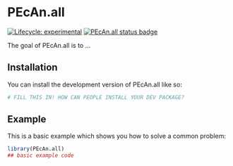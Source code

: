 
# PEcAn.all

<!-- badges: start -->

[![Lifecycle: experimental](https://img.shields.io/badge/lifecycle-experimental-orange.svg)](https://lifecycle.r-lib.org/articles/stages.html#experimental)
[![PEcAn.all status badge](https://pecanproject.r-universe.dev/badges/PEcAn.all)](https://pecanproject.r-universe.dev/PEcAn.all)

<!-- badges: end -->

The goal of PEcAn.all is to ...

## Installation

You can install the development version of PEcAn.all like so:

``` r
# FILL THIS IN! HOW CAN PEOPLE INSTALL YOUR DEV PACKAGE?
```

## Example

This is a basic example which shows you how to solve a common problem:

``` r
library(PEcAn.all)
## basic example code
```

